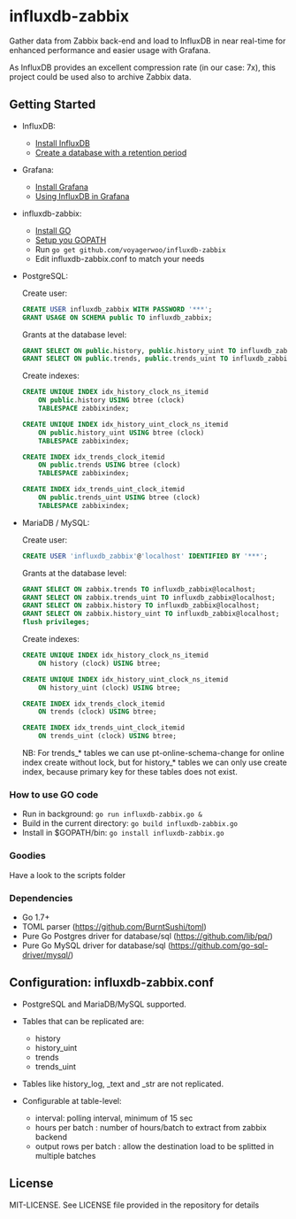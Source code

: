 # influxdb-zabbix
Gather data from Zabbix back-end and load to InfluxDB in near real-time for enhanced performance and easier usage with Grafana.

As InfluxDB provides an excellent compression rate (in our case: 7x), this project could be used also to archive Zabbix data.

## Getting Started

- InfluxDB: 
	- [Install InfluxDB](https://docs.influxdata.com/influxdb/v1.1/introduction/installation/)
	- [Create a database with a retention period ](https://docs.influxdata.com/influxdb/v1.1/introduction/getting_started/) <br />
- Grafana:
	- [Install Grafana](http://docs.grafana.org/installation/)
	- [Using InfluxDB in Grafana](http://docs.grafana.org/features/datasources/influxdb/)
- influxdb-zabbix:
	- [Install GO](https://golang.org/doc/install)
	- [Setup you GOPATH](https://golang.org/doc/code.html#GOPATH)
	- Run ``` go get github.com/voyagerwoo/influxdb-zabbix ```
	- Edit influxdb-zabbix.conf to match your needs  <br />	
- PostgreSQL:

	Create user:
	```SQL 
	CREATE USER influxdb_zabbix WITH PASSWORD '***';
	GRANT USAGE ON SCHEMA public TO influxdb_zabbix;
	```
	Grants at the database level:
	```SQL 
	GRANT SELECT ON public.history, public.history_uint TO influxdb_zabbix;
	GRANT SELECT ON public.trends, public.trends_uint TO influxdb_zabbix;
	```
	
	Create indexes:
	```SQL 
	CREATE UNIQUE INDEX idx_history_clock_ns_itemid
		ON public.history USING btree (clock)
		TABLESPACE zabbixindex;

	CREATE UNIQUE INDEX idx_history_uint_clock_ns_itemid
		ON public.history_uint USING btree (clock)
		TABLESPACE zabbixindex;

	CREATE INDEX idx_trends_clock_itemid
		ON public.trends USING btree (clock)
		TABLESPACE zabbixindex;

	CREATE INDEX idx_trends_uint_clock_itemid
		ON public.trends_uint USING btree (clock)
		TABLESPACE zabbixindex;
	```	
	
- MariaDB / MySQL:

	Create user:
	```SQL 
	CREATE USER 'influxdb_zabbix'@'localhost' IDENTIFIED BY '***';
	```
	
	Grants at the database level:
	```SQL 
	GRANT SELECT ON zabbix.trends TO influxdb_zabbix@localhost;
	GRANT SELECT ON zabbix.trends_uint TO influxdb_zabbix@localhost;
	GRANT SELECT ON zabbix.history TO influxdb_zabbix@localhost;
	GRANT SELECT ON zabbix.history_uint TO influxdb_zabbix@localhost;
 	flush privileges;
	```

	Create indexes:
	```SQL 
	CREATE UNIQUE INDEX idx_history_clock_ns_itemid
		ON history (clock) USING btree;

	CREATE UNIQUE INDEX idx_history_uint_clock_ns_itemid
		ON history_uint (clock) USING btree;

	CREATE INDEX idx_trends_clock_itemid
		ON trends (clock) USING btree;

	CREATE INDEX idx_trends_uint_clock_itemid
		ON trends_uint (clock) USING btree;
	```
	
	NB:
	For trends_* tables we can use pt-online-schema-change for online index create without lock, but for history_* tables we can
	only use create index, because primary key for these tables does not exist.
	
### How to use GO code

- Run in background: ``` go run influxdb-zabbix.go & ```
- Build in the current directory: ``` go build influxdb-zabbix.go ```
- Install in $GOPATH/bin: ``` go install influxdb-zabbix.go ```

### Goodies
Have a look to the scripts folder

### Dependencies
- Go 1.7+
- TOML parser (https://github.com/BurntSushi/toml)
- Pure Go Postgres driver for database/sql (https://github.com/lib/pq/)
- Pure Go MySQL driver for database/sql (https://github.com/go-sql-driver/mysql/)

## Configuration: influxdb-zabbix.conf

- PostgreSQL and MariaDB/MySQL supported.

- Tables that can be replicated are:
  - history
  - history_uint
  - trends
  - trends_uint
- Tables like history_log, _text and _str are not replicated.

- Configurable at table-level:
  - interval: polling interval, minimum of 15 sec
  - hours per batch : number of hours/batch to extract from zabbix backend 
  - output rows per batch :  allow the destination load to be splitted in multiple batches
 
## License

MIT-LICENSE. See LICENSE file provided in the repository for details
